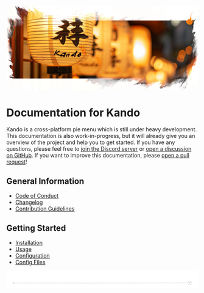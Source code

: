 <!--
SPDX-FileCopyrightText: Simon Schneegans <code@simonschneegans.de>
SPDX-License-Identifier: CC-BY-4.0
-->

<img src="img/banner02.jpg"></img>

# Documentation for Kando

Kando is a cross-platform pie menu which is still under heavy development.
This documentation is also work-in-progress, but it will already give you an overview of the project and help you to get started.
If you have any questions, please feel free to [join the Discord server](https://discord.gg/hZwbVSDkhy) or [open a discussion on GitHub](https://github.com/orgs/kando-menu/discussions).
If you want to improve this documentation, please [open a pull request](https://github.com/kando-menu/kando/pulls)!

## General Information

* [Code of Conduct](code-of-conduct.md)
* [Changelog](changelog.md)
* [Contribution Guidelines](contributing.md)

## Getting Started

* [Installation](installing.md)
* [Usage](usage.md)
* [Configuration](configuring.md)
* [Config Files](config-files.md)


<p align="center"><img src ="img/hr.svg" /></p>